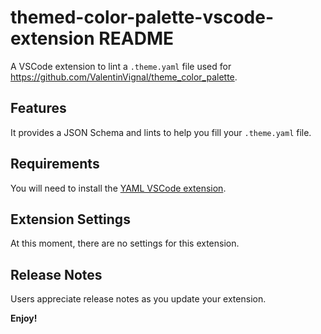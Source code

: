 # themed-color-palette-vscode-extension README

A VSCode extension to lint a `.theme.yaml` file used for https://github.com/ValentinVignal/theme_color_palette.

## Features

It provides a JSON Schema and lints to help you fill your `.theme.yaml` file.

## Requirements

You will need to install the [YAML VSCode extension](https://marketplace.visualstudio.com/items?itemName=redhat.vscode-yaml).

## Extension Settings

At this moment, there are no settings for this extension.


## Release Notes

Users appreciate release notes as you update your extension.


**Enjoy!**
